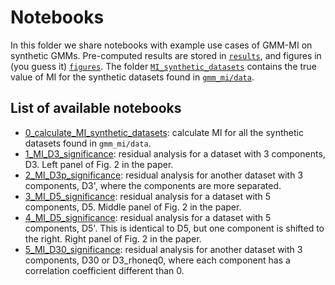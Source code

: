 # Notebooks

In this folder we share notebooks with example use cases of GMM-MI on synthetic GMMs. Pre-computed results are stored in [`results`](https://github.com/dpiras/MI_estimation/tree/main/notebooks/synthetic_GMMs/results), and figures in (you guess it) [`figures`](https://github.com/dpiras/MI_estimation/tree/main/notebooks/synthetic_GMMs/figures). The folder [`MI_synthetic_datasets`](https://github.com/dpiras/MI_estimation/tree/main/notebooks/synthetic_GMMs/MI_synthetic_datasets) contains the true value of MI for the synthetic datasets found in [`gmm_mi/data`](https://github.com/dpiras/MI_estimation/tree/main/gmm_mi/data).

## List of available notebooks

- [0_calculate_MI_synthetic_datasets](https://github.com/dpiras/MI_estimation/blob/main/notebooks/synthetic_GMMs/0_calculate_MI_synthetic_datasets.ipynb): calculate MI for all the synthetic datasets found in `gmm_mi/data`.
- [1_MI_D3_significance](https://github.com/dpiras/MI_estimation/blob/main/notebooks/synthetic_GMMs/1_MI_D3_significance.ipynb): residual analysis for a dataset with 3 components, D3. Left panel of Fig. 2 in the paper.
- [2_MI_D3p_significance](https://github.com/dpiras/MI_estimation/blob/main/notebooks/synthetic_GMMs/2_MI_D3p_significance.ipynb): residual analysis for another dataset with 3 components, D3', where the components are more separated.
- [3_MI_D5_significance](https://github.com/dpiras/MI_estimation/blob/main/notebooks/synthetic_GMMs/3_MI_D5_significance.ipynb): residual analysis for a dataset with 5 components, D5. Middle panel of Fig. 2 in the paper.
- [4_MI_D5_significance](https://github.com/dpiras/MI_estimation/blob/main/notebooks/synthetic_GMMs/4_MI_D5p_significance.ipynb): residual analysis for a dataset with 5 components, D5'. This is identical to D5, but one component is shifted to the right. Right panel of Fig. 2 in the paper.
- [5_MI_D30_significance](https://github.com/dpiras/MI_estimation/blob/main/notebooks/synthetic_GMMs/5_MI_D30_significance.ipynb): residual analysis for another dataset with 3 components, D30 or D3_rhoneq0, where each component has a correlation coefficient different than 0.

